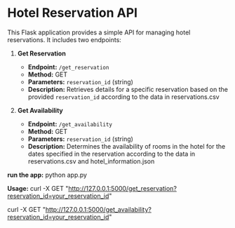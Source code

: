 # Hotel Reservation API

This Flask application provides a simple API for managing hotel reservations. 
It includes two endpoints:

1. **Get Reservation**
   - **Endpoint:** `/get_reservation`
   - **Method:** GET
   - **Parameters:** `reservation_id` (string)
   - **Description:** Retrieves details for a specific reservation based on the provided `reservation_id` according to the data in reservations.csv

2. **Get Availability**
   - **Endpoint:** `/get_availability`
   - **Method:** GET
   - **Parameters:** `reservation_id` (string)
   - **Description:** Determines the availability of rooms in the hotel for the dates specified in the reservation according to the data in reservations.csv and hotel_information.json

**run the app:**
python app.py

**Usage:**
curl -X GET "http://127.0.0.1:5000/get_reservation?reservation_id=your_reservation_id"

curl -X GET "http://127.0.0.1:5000/get_availability?reservation_id=your_reservation_id"

